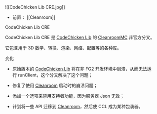 ![[CodeChicken Lib CRE.jpg]]
- 前置：
 [[Cleanroom]]

CodeChicken Lib CRE

CodeChicken Lib CRE 是 [CodeChicken Lib](https://www.mcmod.cn/class/562.html) 的 [CleanroomMC](https://www.mcmod.cn/author/26409.html "Cleanroom") 非官方分叉。

它包含用于 3D 数学、转换、渲染、网络、配置等的各种库。

变化

- 原始版本的 [CodeChicken Lib](https://www.mcmod.cn/class/562.html) 将在非 FG2 开发环境中崩溃，从而无法运行 runClient，这个分叉解决了这个问题；
    
- 修复了使用 [Cleanroom](https://www.mcmod.cn/class/9689.html) 启动时的崩溃问题；
    
- 添加一个选项来禁用支持者功能，因为服务器 Json 无效；
    
- 计划将一些 API 迁移到 [Cleanroom](https://www.mcmod.cn/class/9689.html)，然后使 CCL 成为某种包装器。
